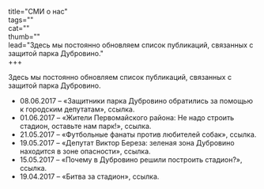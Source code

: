 title="CМИ о нас"  
tags=""  
cat=""  
thumb=""  
lead="Здесь мы постоянно обновляем список публикаций, связанных с защитой парка Дубровино."   
+++

Здесь мы постоянно обновляем список публикаций, связанных с защитой парка Дубровино.

* 08.06.2017 – «Защитники парка Дубровино обратились за помощью к городским депутатам», ссылка.
* 01.06.2017 – «Жители Первомайского района: Не надо строить стадион, оставьте нам парк!», ссылка.
* 21.05.2017 – «Футбольные фанаты против любителей собак», ссылка.
* 19.05.2017 – «Депутат Виктор Береза: зеленая зона Дубровино находится в зоне опасности», ссылка.
* 15.05.2017 – «Почему в Дубровино решили построить стадион?», ссылка.
* 19.04.2017 – «Битва за стадион», ссылка.

